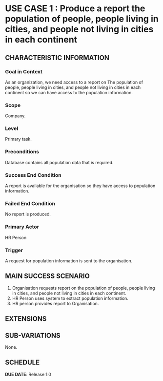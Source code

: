 # USE CASE 1 : Produce a report the population of people, people living in cities, and people not living in cities in each continent
## CHARACTERISTIC INFORMATION

### Goal in Context

As an organization, we need access to a report on The population of people, people living in cities, and people not living in cities in each continent  so we can have access to the population information.
### Scope

Company.

### Level

Primary task.

### Preconditions

Database contains all population data that is required.

### Success End Condition

A report is available for the organisation so they have access to population information.

### Failed End Condition

No report is produced.

### Primary Actor

HR Person

### Trigger

A request for population information is sent to the organisation.

## MAIN SUCCESS SCENARIO

1. Organisation requests report on the population of people, people living in cities, and people not living in cities in each continent.
2. HR Person uses system to extract population information.
3. HR person provides report to Organisation.

## EXTENSIONS


## SUB-VARIATIONS

None.

## SCHEDULE

**DUE DATE**: Release 1.0